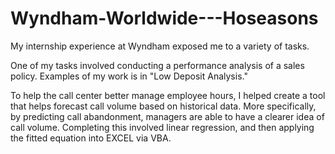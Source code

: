 # Wyndham-Worldwide---Hoseasons

My internship experience at Wyndham exposed me to a variety of tasks. 

One of my tasks involved conducting a performance analysis of a sales policy. Examples of my work is in "Low Deposit Analysis."

To help the call center better manage employee hours, I helped create a tool that helps forecast call volume based on historical data. More
specifically, by predicting call abandonment, managers are able to have a clearer idea of call volume. Completing this involved linear regression,
and then applying the fitted equation into EXCEL via VBA. 


